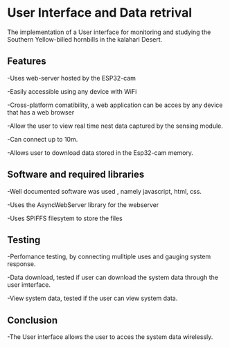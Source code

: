 # User Interface and Data retrival

The implementation of a User interface for monitoring and studying the Southern Yellow-billed hornbills in the kalahari Desert.

## Features

-Uses web-server hosted by the ESP32-cam

-Easily accessible using any device with WiFi

-Cross-platform comatibility, a web application can be acces by any device that has a web browser

-Allow the user to view real time nest data captured by the sensing module.

-Can connect up to 10m.

-Allows user to download data stored in the Esp32-cam memory.

## Software and required libraries

-Well documented software was used , namely javascript, html, css.

-Uses the AsyncWebServer library for the webserver

-Uses SPIFFS filesytem to store the files

## Testing

-Perfomance testing, by connecting mulltiple uses and gauging system response.

-Data download, tested if user can download the system data through the user imterface.

-View system data, tested if the user can view system data.

## Conclusion

-The User interface allows the user to acces the system data wirelessly.

